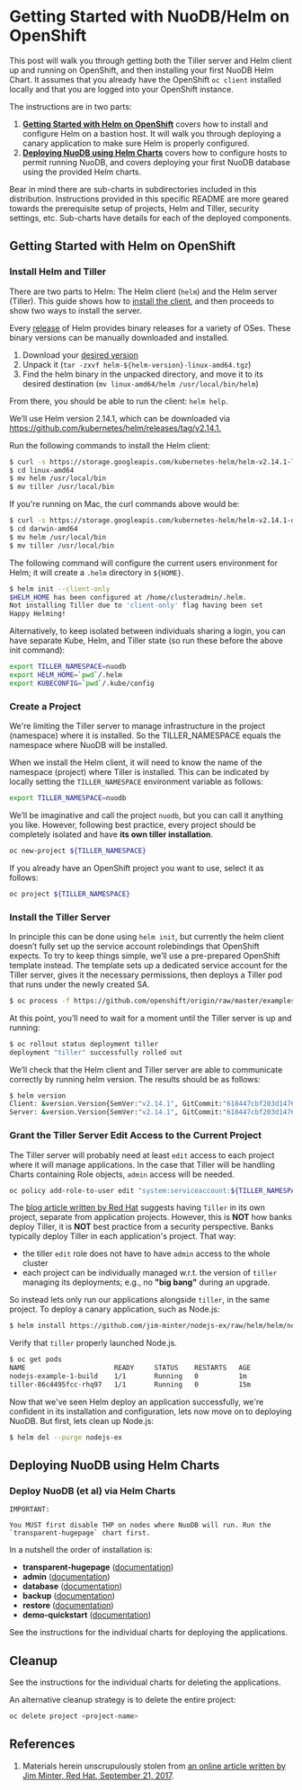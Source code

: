 # Getting Started with NuoDB/Helm on OpenShift

This post will walk you through getting both the Tiller server and Helm client up and running on OpenShift, and then installing your first NuoDB Helm Chart. It assumes that you already have the OpenShift `oc client` installed locally and that you are logged into your OpenShift instance.

The instructions are in two parts:

1. **[Getting Started with Helm on OpenShift][4]** covers how to install and configure Helm on a bastion host. It will walk you through deploying a canary application to make sure Helm is properly configured.
2. **[Deploying NuoDB using Helm Charts][5]** covers how to configure hosts to permit running NuoDB, and covers deploying your first NuoDB database using the provided Helm charts.

Bear in mind there are sub-charts in subdirectories included in this distribution. Instructions provided in this specific README are more geared towards the prerequisite setup of projects, Helm and Tiller, security settings, etc. Sub-charts have details for each of the deployed components.

## Getting Started with Helm on OpenShift

### Install Helm and Tiller

There are two parts to Helm: The Helm client (`helm`) and the Helm server (Tiller). This guide shows how to [install the client][1], and then proceeds to show two ways to install the server.

Every [release][2] of Helm provides binary releases for a variety of OSes. These binary versions can be manually downloaded and installed.

1. Download your [desired version][2]
2. Unpack it (`tar -zxvf helm-${helm-version}-linux-amd64.tgz`)
3. Find the helm binary in the unpacked directory, and move it to its desired destination (`mv linux-amd64/helm /usr/local/bin/helm`)

From there, you should be able to run the client: `helm help`.

We’ll use Helm version 2.14.1, which can be downloaded via <https://github.com/kubernetes/helm/releases/tag/v2.14.1.>

Run the following commands to install the Helm client:

```bash
$ curl -s https://storage.googleapis.com/kubernetes-helm/helm-v2.14.1-linux-amd64.tar.gz | tar xz
$ cd linux-amd64
$ mv helm /usr/local/bin
$ mv tiller /usr/local/bin
```

If you're running on Mac, the curl commands above would be:

```bash
$ curl -s https://storage.googleapis.com/kubernetes-helm/helm-v2.14.1-darwin-amd64.tar.gz | tar xz
$ cd darwin-amd64
$ mv helm /usr/local/bin
$ mv tiller /usr/local/bin
```

The following command will configure the current users environment for Helm; it will create a `.helm` directory in `${HOME}`.

```bash
$ helm init --client-only
$HELM_HOME has been configured at /home/clusteradmin/.helm.
Not installing Tiller due to 'client-only' flag having been set
Happy Helming!
```

Alternatively, to keep isolated between individuals sharing a login, you can have separate Kube, Helm, and Tiller state (so run these before the above init command):

```bash
export TILLER_NAMESPACE=nuodb
export HELM_HOME=`pwd`/.helm
export KUBECONFIG=`pwd`/.kube/config
```

### Create a Project

We're limiting the Tiller server to manage infrastructure in the project (namespace) where it is installed. So the TILLER_NAMESPACE equals the namespace where NuoDB will be installed.

When we install the Helm client, it will need to know the name of the namespace (project) where Tiller is installed. This can be indicated by locally setting the `TILLER_NAMESPACE` environment variable as follows:

```bash
export TILLER_NAMESPACE=nuodb
```

We’ll be imaginative and call the project `nuodb`, but you can call it anything you like. However, following best practice, every project should be completely isolated and have **its own tiller installation**.

```bash
oc new-project ${TILLER_NAMESPACE}
```

If you already have an OpenShift project you want to use, select it as follows:

```bash
oc project ${TILLER_NAMESPACE}
```

### Install the Tiller Server

In principle this can be done using `helm init`, but currently the helm client doesn’t fully set up the service account rolebindings that OpenShift expects. To try to keep things simple, we’ll use a pre-prepared OpenShift template instead. The template sets up a dedicated service account for the Tiller server, gives it the necessary permissions, then deploys a Tiller pod that runs under the newly created SA.

```bash
$ oc process -f https://github.com/openshift/origin/raw/master/examples/helm/tiller-template.yaml -p TILLER_NAMESPACE="${TILLER_NAMESPACE}" -p HELM_VERSION=v2.14.1 | oc create -f -
```

At this point, you’ll need to wait for a moment until the Tiller server is up and running:

```bash
$ oc rollout status deployment tiller
deployment "tiller" successfully rolled out
```

We’ll check that the Helm client and Tiller server are able to communicate correctly by running helm version. The results should be as follows:

```bash
$ helm version
Client: &version.Version{SemVer:"v2.14.1", GitCommit:"618447cbf203d147601b4b9bd7f8c37a5d39fbb4", GitTreeState:"clean"}
Server: &version.Version{SemVer:"v2.14.1", GitCommit:"618447cbf203d147601b4b9bd7f8c37a5d39fbb4", GitTreeState:"clean"}
```

### Grant the Tiller Server Edit Access to the Current Project

The Tiller server will probably need at least `edit` access to each project where it will manage applications. In the case that Tiller will be handling Charts containing Role objects, `admin` access will be needed.

```bash
oc policy add-role-to-user edit "system:serviceaccount:${TILLER_NAMESPACE}:tiller"
```

The [blog article written by Red Hat][0] suggests having `Tiller` in its own project, separate from application projects. However, this is **NOT** how banks deploy Tiller, it is **NOT** best practice from a security perspective. Banks typically deploy Tiller in each application's project. That way:

- the tiller `edit` role does not have to have `admin` access to the whole cluster
- each project can be individually managed w.r.t. the version of `tiller` managing its deployments; e.g., no **"big bang"** during an upgrade.

So instead lets only run our applications alongside `tiller`, in the same project. To deploy a canary application, such as Node.js:

```bash
$ helm install https://github.com/jim-minter/nodejs-ex/raw/helm/helm/nodejs-0.1.tgz -n nodejs-ex
```

Verify that `tiller` properly launched Node.js.

```bash
$ oc get pods
NAME                      READY     STATUS    RESTARTS   AGE
nodejs-example-1-build    1/1       Running   0          1m
tiller-86c4495fcc-rhq97   1/1       Running   0          15m
```

Now that we've seen Helm deploy an application successfully, we're confident in its installation and configuration, lets now move on to deploying NuoDB. But first, lets clean up Node.js:

```bash
$ helm del --purge nodejs-ex
```

## Deploying NuoDB using Helm Charts

### Deploy NuoDB (et al) via Helm Charts

    IMPORTANT:
    
    You MUST first disable THP on nodes where NuoDB will run. Run the `transparent-hugepage` chart first.

In a nutshell the order of installation is:

- **transparent-hugepage** ([documentation](transparent-hugepage/README.md))
- **admin** ([documentation](admin/README.md))
- **database** ([documentation](database/README.md))
- **backup** ([documentation](backup/README.md))
- **restore** ([documentation](restore/README.md))
- **demo-quickstart** ([documentation](demo-quickstart/README.md))

See the instructions for the individual charts for deploying the applications.

## Cleanup

See the instructions for the individual charts for deleting the applications.

An alternative cleanup strategy is to delete the entire project:

```bash
oc delete project <project-name>
```

## References

1. Materials herein unscrupulously stolen from [an online article written by Jim Minter, Red Hat, September 21, 2017][0].

[0]: https://blog.openshift.com/getting-started-helm-openshift/
[1]: https://helm.sh/docs/using_helm/
[2]: https://github.com/helm/helm/releases
[3]: https://docs.google.com/document/d/1G1Ljwe0c97KsH881QPUZK6ZtIShCk8jkxskXehuLpKw/edit#
[4]: #getting-started-with-helm-on-openshift
[5]: #deploying-nuodb-using-helm-charts
